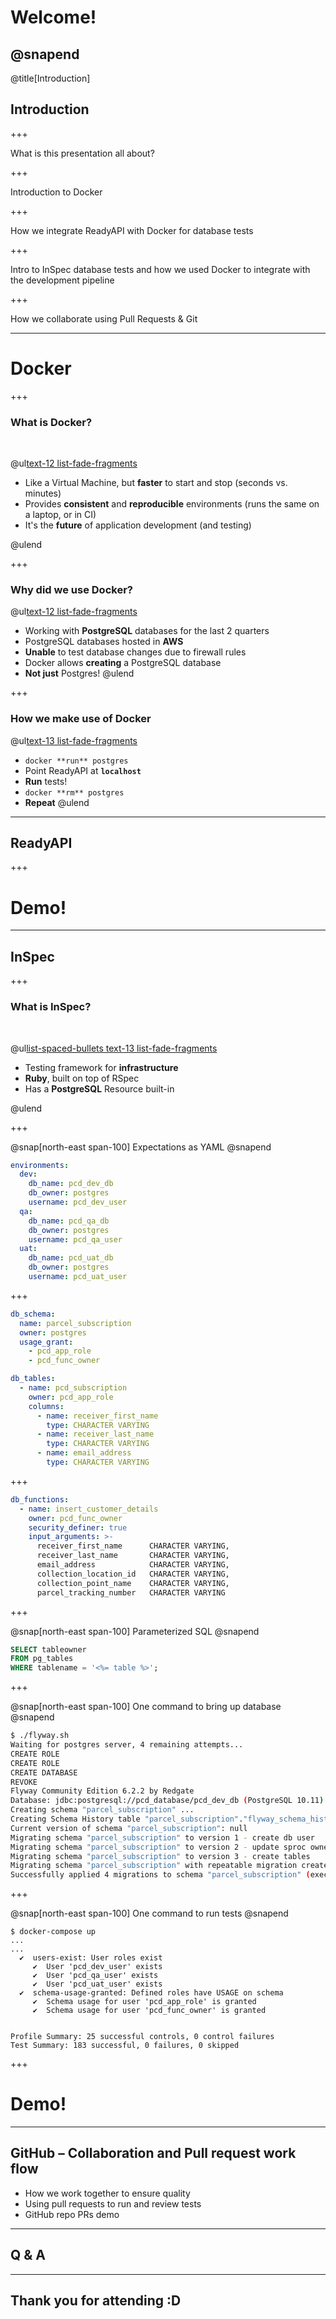 # Welcome!
@snapend
---

@title[Introduction]

## Introduction

+++

What is this presentation all about?

+++

Introduction to Docker

+++

How we integrate ReadyAPI with Docker for database tests


+++

Intro to InSpec database tests and how we used Docker to integrate with the
development pipeline

+++

How we collaborate using Pull Requests & Git

---


# Docker

+++

### What is Docker?

</br>

@ul[text-12 list-fade-fragments](true)

- Like a Virtual Machine, but **faster** to start and stop (seconds vs. minutes)
- Provides **consistent** and **reproducible** environments (runs the same on a laptop, or in CI)
- It's the **future** of application development (and testing)

@ulend

+++

### Why did we use Docker?

@ul[text-12 list-fade-fragments](true)
- Working with **PostgreSQL** databases for the last 2 quarters
- PostgreSQL databases hosted in **AWS**
- **Unable** to test database changes due to firewall rules
- Docker allows **creating** a PostgreSQL database
- **Not just** Postgres!
@ulend

+++

### How we make use of Docker

@ul[text-13 list-fade-fragments](false)
- `docker **run** postgres`
- Point ReadyAPI at **`localhost`**
- **Run** tests!
- `docker **rm** postgres`
- **Repeat**
@ulend

---

## ReadyAPI

+++

# Demo!

---

## InSpec

+++

### What is InSpec?

</br>

@ul[list-spaced-bullets text-13 list-fade-fragments](true)

- Testing framework for **infrastructure**
- **Ruby**, built on top of RSpec
- Has a **PostgreSQL** Resource built-in

@ulend

+++

@snap[north-east span-100]
Expectations as YAML
@snapend

```yaml zoom-15
environments:
  dev:
    db_name: pcd_dev_db
    db_owner: postgres
    username: pcd_dev_user
  qa:
    db_name: pcd_qa_db
    db_owner: postgres
    username: pcd_qa_user
  uat:
    db_name: pcd_uat_db
    db_owner: postgres
    username: pcd_uat_user
```

+++

```yaml zoom-12 code-blend
db_schema:
  name: parcel_subscription
  owner: postgres
  usage_grant:
    - pcd_app_role
    - pcd_func_owner

db_tables:
  - name: pcd_subscription
    owner: pcd_app_role
    columns:
      - name: receiver_first_name
        type: CHARACTER VARYING
      - name: receiver_last_name
        type: CHARACTER VARYING
      - name: email_address
        type: CHARACTER VARYING
```

+++

```yaml zoom-14 code-blend
db_functions:
  - name: insert_customer_details
    owner: pcd_func_owner
    security_definer: true
    input_arguments: >-
      receiver_first_name      CHARACTER VARYING,
      receiver_last_name       CHARACTER VARYING,
      email_address            CHARACTER VARYING,
      collection_location_id   CHARACTER VARYING,
      collection_point_name    CHARACTER VARYING,
      parcel_tracking_number   CHARACTER VARYING
```

+++

@snap[north-east span-100]
Parameterized SQL
@snapend

```sql zoom-17 code-blend
SELECT tableowner
FROM pg_tables
WHERE tablename = '<%= table %>';
```

+++

@snap[north-east span-100]
One command to bring up database
@snapend

```bash zoom-7
$ ./flyway.sh
Waiting for postgres server, 4 remaining attempts...
CREATE ROLE
CREATE ROLE
CREATE DATABASE
REVOKE
Flyway Community Edition 6.2.2 by Redgate
Database: jdbc:postgresql://pcd_database/pcd_dev_db (PostgreSQL 10.11)
Creating schema "parcel_subscription" ...
Creating Schema History table "parcel_subscription"."flyway_schema_history" ...
Current version of schema "parcel_subscription": null
Migrating schema "parcel_subscription" to version 1 - create db user
Migrating schema "parcel_subscription" to version 2 - update sproc owner permissions
Migrating schema "parcel_subscription" to version 3 - create tables
Migrating schema "parcel_subscription" with repeatable migration create stored procs
Successfully applied 4 migrations to schema "parcel_subscription" (execution time 00:00.457s)
```

+++

@snap[north-east span-100]
One command to run tests
@snapend

``` zoom-7
$ docker-compose up
...
...
  ✔  users-exist: User roles exist
     ✔  User 'pcd_dev_user' exists
     ✔  User 'pcd_qa_user' exists
     ✔  User 'pcd_uat_user' exists
  ✔  schema-usage-granted: Defined roles have USAGE on schema
     ✔  Schema usage for user 'pcd_app_role' is granted
     ✔  Schema usage for user 'pcd_func_owner' is granted


Profile Summary: 25 successful controls, 0 control failures
Test Summary: 183 successful, 0 failures, 0 skipped
```

+++

# Demo!

---

## GitHub – Collaboration and Pull request work flow

- How we work together to ensure quality
- Using pull requests to run and review tests
- GitHub repo PRs demo

---

## Q & A

---

## Thank you for attending :D

